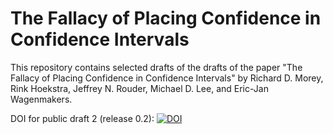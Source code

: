 # The Fallacy of Placing Confidence in Confidence Intervals
This repository contains selected drafts of the drafts of the paper "The Fallacy of Placing Confidence in Confidence Intervals" by Richard D. Morey, Rink Hoekstra, Jeffrey N. Rouder, Michael D. Lee, and Eric-Jan Wagenmakers.

DOI for public draft 2 (release 0.2): [![DOI](https://zenodo.org/badge/6098/richarddmorey/ConfidenceIntervalsFallacy.svg)](http://dx.doi.org/10.5281/zenodo.16991)
